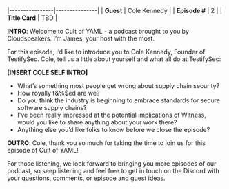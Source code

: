|----------------|---------------|
| **Guest**      | Cole Kennedy  |
| **Episode #**  | 2             |
| **Title Card** | TBD           |

**INTRO**: Welcome to Cult of YAML - a podcast brought to you by Cloudspeakers. I’m James, your host with the most.

For this episode, I’d like to introduce you to Cole Kennedy, Founder of TestifySec. Cole, tell us a little about yourself and what all do at TestifySec:

**[INSERT COLE SELF INTRO]**


* What’s something most people get wrong about supply chain security?
* How royally f&%$ed are we?
* Do you think the industry is beginning to embrace standards for secure software supply chains?
* I've been really impressed at the potential implications of Witness, would you like to share anything about your work there?
* Anything else you’d like folks to know before we close the episode?

**OUTRO**: Cole, thank you so much for taking the time to join us for this episode of Cult of YAML!

For those listening, we look forward to bringing you more episodes of our podcast, so seep listening and feel free to get in touch on the Discord with your questions, comments, or episode and guest ideas. 